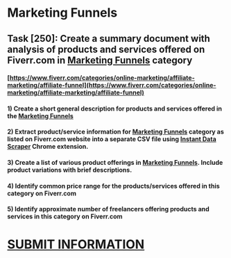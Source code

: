 # Marketing Funnels
## Task [250]: Create a summary document with analysis of products and services offered on Fiverr.com in [Marketing Funnels](https://www.fiverr.com/categories/online-marketing/affiliate-marketing/affiliate-funnel) category
#### [https://www.fiverr.com/categories/online-marketing/affiliate-marketing/affiliate-funnel](https://www.fiverr.com/categories/online-marketing/affiliate-marketing/affiliate-funnel)
#### 1) Create a short general description for products and services offered in the [Marketing Funnels](https://www.fiverr.com/categories/online-marketing/affiliate-marketing/affiliate-funnel)
#### 2) Extract product/service information for [Marketing Funnels](https://www.fiverr.com/categories/online-marketing/affiliate-marketing/affiliate-funnel) category as listed on Fiverr.com website into a separate CSV file using [Instant Data Scraper](https://chrome.google.com/webstore/detail/instant-data-scraper/ofaokhiedipichpaobibbnahnkdoiiah) Chrome extension.
#### 3) Create a list of various product offerings in [Marketing Funnels](https://www.fiverr.com/categories/online-marketing/affiliate-marketing/affiliate-funnel). Include product variations with brief descriptions.
#### 4) Identify common price range for the products/services offered in this category on Fiverr.com
#### 5) Identify approximate number of freelancers offering products and services in this category on Fiverr.com

# [SUBMIT INFORMATION](https://forms.office.com/r/8AEKjkLxKG)
